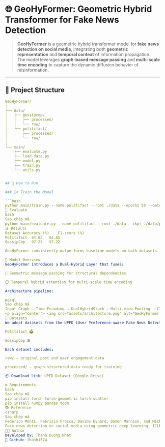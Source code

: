 # 🌐 GeoHyFormer: Geometric Hybrid Transformer for Fake News Detection

> **GeoHyFormer** is a geometric hybrid transformer model for **fake news detection on social media**, integrating both **geometric representation** and **temporal context** of information propagation.  
> The model leverages **graph-based message passing** and **multi-scale time encoding** to capture the dynamic diffusion behavior of misinformation.

---

## 🧩 Project Structure

```yaml
GeoHyFormer/
│
├── data/
│   ├── gossipcop/
│   │   ├── processed/
│   │   └── raw/
│   └── politifact/
│       ├── processed/
│       └── raw/
│
└── main/
    ├── evaluate.py
    ├── load_data.py
    ├── model.py
    ├── train.py
    └── utils.py


## 🚀 How to Run

### 🏋️‍♂️ Train the Model

```bash
python main/train.py --name politifact --root ./data --epochs 50 --batch_size 8
🧪 Evaluate
bash
Sao chép mã
python main/evaluate.py --name politifact --root ./data --ckpt ./data/politifact/processed/patgt_best.pt
📊 Results
Dataset	Accuracy (%)	F1-score (%)
Politifact	84.62	84.65
GossipCop	97.23	97.22

GeoHyFormer consistently outperforms baseline models on both datasets.

🧠 Model Overview
GeoHyFormer introduces a Dual-Hybrid Layer that fuses:

🧩 Geometric message passing for structural dependencies

⏱️ Temporal hybrid attention for multi-scale time encoding

Architecture pipeline:

pgsql
Sao chép mã
Input Graph → Time Encoding → DualHybridStack → Multi-view Pooling → Classification
<p align="center"> <img src="assets/architecture.png" alt="GeoHyFormer Architecture" width="600"> </p>
📁 Datasets
We adopt datasets from the UPFD (User Preference-aware Fake News Detection) benchmark:

Politifact 🗳️

GossipCop 🎬

Each dataset includes:

raw/ — original post and user engagement data

processed/ — graph-structured data ready for training

📦 Download link: UPFD Dataset (Google Drive)

⚙️ Requirements
bash
Sao chép mã
pip install torch torch-geometric torch-scatter
pip install numpy pandas tqdm
📚 Reference
csharp
Sao chép mã
Federico Monti, Fabrizio Frasca, Davide Eynard, Damon Mannion, and Michael M. Bronstein.  
Fake news detection on social media using geometric deep learning. ICLR Workshop (2019).
👨‍💻 Author
Developed by: Thanh Duong Nhat
🔗 GitHub: thanh1374

